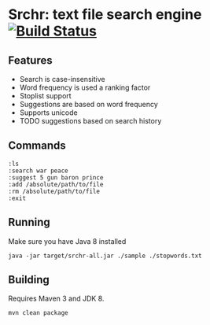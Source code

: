 # Srchr: text file search engine [![Build Status](https://travis-ci.org/thedotedge/srchr.svg?branch=master)](https://travis-ci.org/thedotedge/srchr)

## Features

* Search is case-insensitive
* Word frequency is used a ranking factor
* Stoplist support
* Suggestions are based on word frequency
* Supports unicode
* TODO suggestions based on search history

## Commands
```
:ls
:search war peace
:suggest 5 gun baron prince
:add /absolute/path/to/file
:rm /absolute/path/to/file
:exit
```

## Running
Make sure you have Java 8 installed
```
java -jar target/srchr-all.jar ./sample ./stopwords.txt
```

## Building
Requires Maven 3 and JDK 8.
```
mvn clean package
```